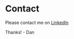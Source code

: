 # Contact

Please contact me on [LinkedIn](https://www.linkedin.com/in/danmccreary/)

Thanks! - Dan
